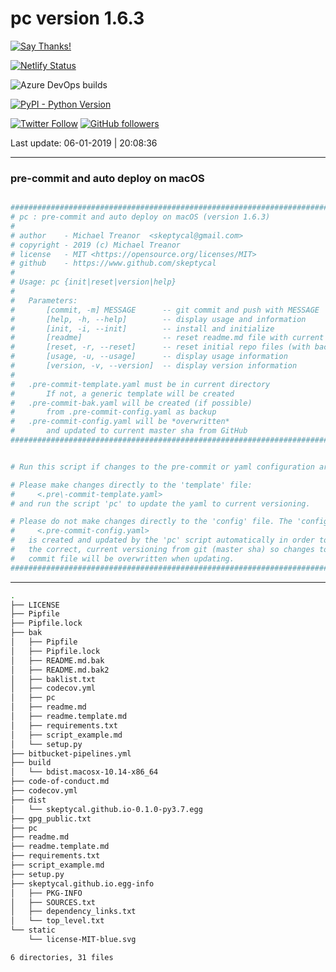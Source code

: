 # pc version 1.6.3

[![Say Thanks!](https://img.shields.io/badge/Say%20Thanks-!-1EAEDB.svg)](https://saythanks.io/to/skeptycal)

[![Netlify Status](https://api.netlify.com/api/v1/badges/416b8ca3-82db-470f-9adf-a6d06264ca75/deploy-status)](https://app.netlify.com/sites/mystifying-keller-ab5658/deploys)

![Azure DevOps builds](https://img.shields.io/azure-devops/build/skeptycal0275/skeptycal/1.svg?color=blue&label=Azure%20DevOps&style=popout)

[![PyPI - Python Version](https://img.shields.io/pypi/pyversions/flask.svg?color=Yellow&label=Python&style=popout)](https://www.python.org/)

[![Twitter Follow](https://img.shields.io/twitter/follow/skeptycal.svg?label=%40skeptycal&style=social)](https://twitter.com/skeptycal)
[![GitHub followers](https://img.shields.io/github/followers/skeptycal.svg?style=social)](https://www.github.com/skeptycal)

Last update: 06-01-2019 | 20:08:36

---

### pre-commit and auto deploy on macOS

```bash

###############################################################################
# pc : pre-commit and auto deploy on macOS (version 1.6.3)
#
# author    - Michael Treanor  <skeptycal@gmail.com>
# copyright - 2019 (c) Michael Treanor
# license   - MIT <https://opensource.org/licenses/MIT>
# github    - https://www.github.com/skeptycal
#
# Usage: pc {init|reset|version|help}
#
#   Parameters:
#       [commit, -m] MESSAGE      -- git commit and push with MESSAGE
#       [help, -h, --help]        -- display usage and information
#       [init, -i, --init]        -- install and initialize
#       [readme]                  -- reset readme.md file with current info
#       [reset, -r, --reset]      -- reset initial repo files (with backup)
#       [usage, -u, --usage]      -- display usage information
#       [version, -v, --version]  -- display version information
#
#   .pre-commit-template.yaml must be in current directory
#       If not, a generic template will be created
#   .pre-commit-bak.yaml will be created (if possible)
#       from .pre-commit-config.yaml as backup
#   .pre-commit-config.yaml will be *overwritten*
#       and updated to current master sha from GitHub
###############################################################################


# Run this script if changes to the pre-commit or yaml configuration are added.

# Please make changes directly to the 'template' file:
#     <.pre\-commit-template.yaml>
# and run the script 'pc' to update the yaml to current versioning.

# Please do not make changes directly to the 'config' file. The 'config' file:
#     <.pre-commit-config.yaml>
#   is created and updated by the 'pc' script automatically in order to maintain
#   the correct, current versioning from git (master sha) so changes to the
#   commit file will be overwritten when updating.
###############################################################################


```

---

```bash
.
├── LICENSE
├── Pipfile
├── Pipfile.lock
├── bak
│   ├── Pipfile
│   ├── Pipfile.lock
│   ├── README.md.bak
│   ├── README.md.bak2
│   ├── baklist.txt
│   ├── codecov.yml
│   ├── pc
│   ├── readme.md
│   ├── readme.template.md
│   ├── requirements.txt
│   ├── script_example.md
│   └── setup.py
├── bitbucket-pipelines.yml
├── build
│   └── bdist.macosx-10.14-x86_64
├── code-of-conduct.md
├── codecov.yml
├── dist
│   └── skeptycal.github.io-0.1.0-py3.7.egg
├── gpg_public.txt
├── pc
├── readme.md
├── readme.template.md
├── requirements.txt
├── script_example.md
├── setup.py
├── skeptycal.github.io.egg-info
│   ├── PKG-INFO
│   ├── SOURCES.txt
│   ├── dependency_links.txt
│   └── top_level.txt
└── static
    └── license-MIT-blue.svg

6 directories, 31 files
```
